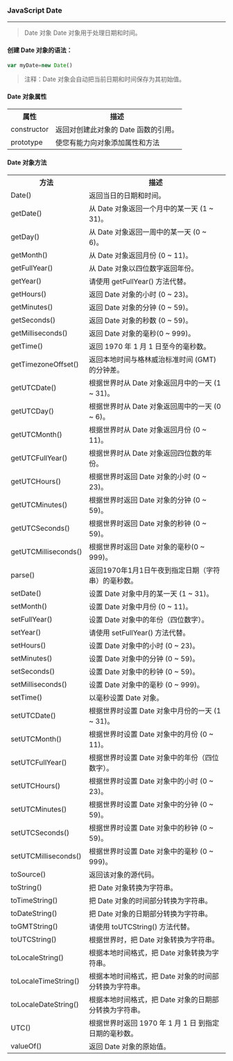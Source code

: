 

### JavaScript Date
---

> Date 对象
> Date 对象用于处理日期和时间。

#### 创建 Date 对象的语法：
```javascript
var myDate=new Date()
```
> 注释：Date 对象会自动把当前日期和时间保存为其初始值。

#### Date 对象属性

<table>
    <tr>
        <th>属性</th>
        <th>描述</th>
    </tr>
    <tr>
        <td>constructor</td>
        <td>返回对创建此对象的 Date 函数的引用。</td>
    </tr>
    <tr>
        <td>prototype</td>
        <td>使您有能力向对象添加属性和方法</td>
    </tr>
</table>

#### Date 对象方法

<table>
  <tr>
    <th>方法</th>
    <th>描述</th>
  </tr>
  <tr>
    <td><a http://www.w3school.com.cn/jsref/jsref_Date.asp">Date()</a></td>
    <td>返回当日的日期和时间。</td>
  </tr>
  <tr>
    <td><a http://www.w3school.com.cn/jsref/jsref_getDate.asp">getDate()</a></td>
    <td>从 Date 对象返回一个月中的某一天 (1 ~ 31)。</td>
  </tr>
  <tr>
    <td><a http://www.w3school.com.cn/jsref/jsref_getDay.asp">getDay()</a></td>
    <td>从 Date 对象返回一周中的某一天 (0 ~ 6)。</td>
  </tr>
  <tr>
    <td><a http://www.w3school.com.cn/jsref/jsref_getMonth.asp">getMonth()</a></td>
    <td>从 Date 对象返回月份 (0 ~ 11)。</td>
  </tr>
  <tr>
    <td><a http://www.w3school.com.cn/jsref/jsref_getFullYear.asp">getFullYear()</a></td>
    <td>从 Date 对象以四位数字返回年份。</td>
  </tr>
  <tr>
    <td><a http://www.w3school.com.cn/jsref/jsref_getYear.asp">getYear()</a></td>
    <td><span class="deprecated">请使用 getFullYear() 方法代替。</span></td>
  </tr>
  <tr>
    <td><a http://www.w3school.com.cn/jsref/jsref_getHours.asp">getHours()</a></td>
    <td>返回 Date 对象的小时 (0 ~ 23)。</td>
  </tr>
  
  <tr>
    <td><a http://www.w3school.com.cn/jsref/jsref_getMinutes.asp">getMinutes()</a></td>
    <td>返回 Date 对象的分钟 (0 ~ 59)。</td>
  </tr>
  <tr>
    <td><a http://www.w3school.com.cn/jsref/jsref_getSeconds.asp">getSeconds()</a></td>
    <td>返回 Date 对象的秒数 (0 ~ 59)。</td>
  </tr>
  <tr>
    <td><a http://www.w3school.com.cn/jsref/jsref_getMilliseconds.asp">getMilliseconds()</a></td>
    <td>返回 Date 对象的毫秒(0 ~ 999)。</td>
  </tr>
  <tr>
    <td><a http://www.w3school.com.cn/jsref/jsref_getTime.asp">getTime()</a></td>
    <td>返回 1970 年 1 月 1 日至今的毫秒数。</td>
  </tr>
  <tr>
    <td><a http://www.w3school.com.cn/jsref/jsref_getTimezoneOffset.asp">getTimezoneOffset()</a></td>
    <td>返回本地时间与格林威治标准时间 (GMT) 的分钟差。</td>
  </tr>
  <tr>
    <td><a http://www.w3school.com.cn/jsref/jsref_getUTCDate.asp">getUTCDate()</a></td>
    <td>根据世界时从 Date 对象返回月中的一天 (1 ~ 31)。</td>
  </tr>
  <tr>
    <td><a http://www.w3school.com.cn/jsref/jsref_getUTCDay.asp">getUTCDay()</a></td>
    <td>根据世界时从 Date 对象返回周中的一天 (0 ~ 6)。</td>
  </tr>
  <tr>
    <td><a http://www.w3school.com.cn/jsref/jsref_getUTCMonth.asp">getUTCMonth()</a></td>
    <td>根据世界时从 Date 对象返回月份 (0 ~ 11)。</td>
  </tr>
  <tr>
    <td><a http://www.w3school.com.cn/jsref/jsref_getUTCFullYear.asp">getUTCFullYear()</a></td>
    <td>根据世界时从 Date 对象返回四位数的年份。</td>
  </tr>
  <tr>
    <td><a http://www.w3school.com.cn/jsref/jsref_getUTCHours.asp">getUTCHours()</a></td>
    <td>根据世界时返回 Date 对象的小时 (0 ~ 23)。</td>
  </tr>
  <tr>
    <td><a http://www.w3school.com.cn/jsref/jsref_getUTCMinutes.asp">getUTCMinutes()</a></td>
    <td>根据世界时返回 Date 对象的分钟 (0 ~ 59)。</td>
  </tr>
  <tr>
    <td><a http://www.w3school.com.cn/jsref/jsref_getUTCSeconds.asp">getUTCSeconds()</a></td>
    <td>根据世界时返回 Date 对象的秒钟 (0 ~ 59)。</td>
  </tr>
  <tr>
    <td><a http://www.w3school.com.cn/jsref/jsref_getUTCMilliseconds.asp">getUTCMilliseconds()</a></td>
    <td>根据世界时返回 Date 对象的毫秒(0 ~ 999)。</td>
  </tr>
  <tr>
    <td><a http://www.w3school.com.cn/jsref/jsref_parse.asp">parse()</a></td>
    <td>返回1970年1月1日午夜到指定日期（字符串）的毫秒数。</td>
  </tr>
  <tr>
    <td><a http://www.w3school.com.cn/jsref/jsref_setDate.asp">setDate()</a></td>
    <td>设置 Date 对象中月的某一天 (1 ~ 31)。</td>
  </tr>
  <tr>
    <td><a http://www.w3school.com.cn/jsref/jsref_setMonth.asp">setMonth()</a></td>
    <td>设置 Date 对象中月份 (0 ~ 11)。</td>
  </tr>
  <tr>
    <td><a http://www.w3school.com.cn/jsref/jsref_setFullYear.asp">setFullYear()</a></td>
    <td>设置 Date 对象中的年份（四位数字）。</td>
  </tr>
  <tr>
    <td><a http://www.w3school.com.cn/jsref/jsref_setYear.asp">setYear()</a></td>
    <td><span class="deprecated">请使用 setFullYear() 方法代替。</span></td>
  </tr>
  <tr>
    <td><a http://www.w3school.com.cn/jsref/jsref_setHours.asp">setHours()</a></td>
    <td>设置 Date 对象中的小时 (0 ~ 23)。</td>
  </tr>
  <tr>
    <td><a http://www.w3school.com.cn/jsref/jsref_setMinutes.asp">setMinutes()</a></td>
    <td>设置 Date 对象中的分钟 (0 ~ 59)。</td>
  </tr>
  <tr>
    <td><a http://www.w3school.com.cn/jsref/jsref_setSeconds.asp">setSeconds()</a></td>
    <td>设置 Date 对象中的秒钟 (0 ~ 59)。</td>
  </tr>
  
  <tr>
    <td><a http://www.w3school.com.cn/jsref/jsref_setMilliseconds.asp">setMilliseconds()</a></td>
    <td>设置 Date 对象中的毫秒 (0 ~ 999)。</td>
  </tr>
  <tr>
    <td><a http://www.w3school.com.cn/jsref/jsref_setTime.asp">setTime()</a></td>
    <td>以毫秒设置 Date 对象。</td>
  </tr>
  <tr>
    <td><a http://www.w3school.com.cn/jsref/jsref_setUTCDate.asp">setUTCDate()</a></td>
    <td>根据世界时设置 Date 对象中月份的一天 (1 ~ 31)。</td>
  </tr>
  <tr>
    <td><a http://www.w3school.com.cn/jsref/jsref_setUTCMonth.asp">setUTCMonth()</a></td>
    <td>根据世界时设置 Date 对象中的月份 (0 ~ 11)。</td>
  </tr>
  <tr>
    <td><a http://www.w3school.com.cn/jsref/jsref_setUTCFullYear.asp">setUTCFullYear()</a></td>
    <td>根据世界时设置 Date 对象中的年份（四位数字）。</td>
  </tr>
  <tr>
    <td><a http://www.w3school.com.cn/jsref/jsref_setutchours.asp">setUTCHours()</a></td>
    <td>根据世界时设置 Date 对象中的小时 (0 ~ 23)。</td>
  </tr>
  <tr>
    <td><a http://www.w3school.com.cn/jsref/jsref_setUTCMinutes.asp">setUTCMinutes()</a></td>
    <td>根据世界时设置 Date 对象中的分钟 (0 ~ 59)。</td>
  </tr>
  <tr>
    <td><a http://www.w3school.com.cn/jsref/jsref_setUTCSeconds.asp">setUTCSeconds()</a></td>
    <td>根据世界时设置 Date 对象中的秒钟 (0 ~ 59)。</td>
  </tr>
  <tr>
    <td><a http://www.w3school.com.cn/jsref/jsref_setUTCMilliseconds.asp">setUTCMilliseconds()</a></td>
    <td>根据世界时设置 Date 对象中的毫秒 (0 ~ 999)。</td>
  </tr>
  <tr>
    <td><a http://www.w3school.com.cn/jsref/jsref_tosource_boolean.asp">toSource()</a></td>
    <td>返回该对象的源代码。</td>
  </tr>
  <tr>
    <td><a http://www.w3school.com.cn/jsref/jsref_toString_date.asp">toString()</a></td>
    <td>把 Date 对象转换为字符串。</td>
  </tr>
  <tr>
    <td><a http://www.w3school.com.cn/jsref/jsref_toTimeString.asp">toTimeString()</a></td>
    <td>把 Date 对象的时间部分转换为字符串。</td>
  </tr>
  <tr>
    <td><a http://www.w3school.com.cn/jsref/jsref_toDateString.asp">toDateString()</a></td>
    <td>把 Date 对象的日期部分转换为字符串。</td>
  </tr>
  <tr>
    <td><a http://www.w3school.com.cn/jsref/jsref_toGMTString.asp">toGMTString()</a></td>
    <td><span class="deprecated">请使用 toUTCString() 方法代替。</span></td>
  </tr>
  <tr>
    <td><a http://www.w3school.com.cn/jsref/jsref_toUTCString.asp">toUTCString()</a></td>
    <td>根据世界时，把 Date 对象转换为字符串。</td>
  </tr>
  <tr>
    <td><a http://www.w3school.com.cn/jsref/jsref_toLocaleString.asp">toLocaleString()</a></td>
    <td>根据本地时间格式，把 Date 对象转换为字符串。</td>
  </tr>
  <tr>
    <td><a http://www.w3school.com.cn/jsref/jsref_toLocaleTimeString.asp">toLocaleTimeString()</a></td>
    <td>根据本地时间格式，把 Date 对象的时间部分转换为字符串。</td>
  </tr>
  <tr>
    <td><a http://www.w3school.com.cn/jsref/jsref_toLocaleDateString.asp">toLocaleDateString()</a></td>
    <td>根据本地时间格式，把 Date 对象的日期部分转换为字符串。</td>
  </tr>
  <tr>
    <td><a http://www.w3school.com.cn/jsref/jsref_utc.asp">UTC()</a></td>
    <td>根据世界时返回 1970 年 1 月 1 日 到指定日期的毫秒数。</td>
  </tr>
  <tr>
    <td><a http://www.w3school.com.cn/jsref/jsref_valueOf_date.asp">valueOf()</a></td>
    <td>返回 Date 对象的原始值。</td>
  </tr>
</table>